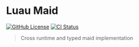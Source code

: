 # Luau Maid

[![GitHub License](https://img.shields.io/github/license/ewd3v/luau_maid)](https://opensource.org/licenses/MIT)
[![CI Status](https://github.com/ewd3v/luau_maid/actions/workflows/ci.yaml/badge.svg)](https://github.com/ewd3v/luau_maid/actions/workflows/ci.yaml)

> Cross runtime and typed maid implementation
